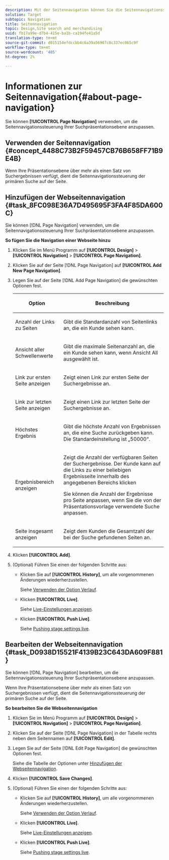 ```yaml
---
description: Mit der Seitennavigation können Sie die Seitennavigationssteuerung Ihrer Suchpräsentationsebene anpassen.
solution: Target
subtopic: Navigation
title: Seitennavigation
topic: Design,Site search and merchandising
uuid: fb17a99e-d7b4-415e-ba1b-ca194fe41a5d
translation-type: tm+mt
source-git-commit: d015154efdccbb4c6a39a56907c0c337ec065c9f
workflow-type: tm+mt
source-wordcount: '405'
ht-degree: 2%

---
```



# Informationen zur Seitennavigation{#about-page-navigation}

Sie können **[!UICONTROL Page Navigation]** verwenden, um die Seitennavigationssteuerung Ihrer Suchpräsentationsebene anzupassen.

## Verwenden der Seitennavigation {#concept_4488C73B2F59457CB76B658FF71B9E4B}

Wenn Ihre Präsentationsebene über mehr als einen Satz von Suchergebnissen verfügt, dient die Seitennavigationssteuerung der primären Suche auf der Seite.

## Hinzufügen der Webseitennavigation {#task_8FC098E36A7D495695F3FA4F85DA600C}

Sie können [!DNL Page Navigation] verwenden, um die Seitennavigationssteuerung Ihrer Suchpräsentationsebene anzupassen.

<!-- 

t_configuring_web_page_navigation.xml

 -->

**So fügen Sie die Navigation einer Webseite hinzu**

1. Klicken Sie im Menü Programm auf **[!UICONTROL Design]** > **[!UICONTROL Navigation]** > **[!UICONTROL Page Navigation]**.
1. Klicken Sie auf der Seite [!DNL Page Navigation] auf **[!UICONTROL Add New Page Navigation]**.
1. Legen Sie auf der Seite [!DNL Add Page Navigation] die gewünschten Optionen fest.

   <!-- 
   r_page_navigation_options.xml
   -->

   <table> 
    <thead> 
      <tr> 
      <th colname="col1" class="entry"> <p>Option </p> </th> 
      <th colname="col2" class="entry"> <p>Beschreibung </p> </th> 
      </tr> 
    </thead>
    <tbody> 
      <tr> 
      <td colname="col1"> <p>Anzahl der Links zu Seiten </p> </td> 
      <td colname="col2"> <p> Gibt die Standardanzahl von Seitenlinks an, die ein Kunde sehen kann. </p> </td> 
      </tr> 
      <tr> 
      <td colname="col1"> <p>Ansicht aller Schwellenwerte </p> </td> 
      <td colname="col2"> <p>Gibt die maximale Seitenanzahl an, die ein Kunde sehen kann, wenn <span class="uicontrol"> Ansicht All</span> ausgewählt ist. </p> </td> 
      </tr> 
      <tr> 
      <td colname="col1"> <p>Link zur ersten Seite anzeigen </p> </td> 
      <td colname="col2"> <p>Zeigt einen Link zur ersten Seite der Suchergebnisse an. </p> </td> 
      </tr> 
      <tr> 
      <td colname="col1"> <p>Link zur letzten Seite anzeigen </p> </td> 
      <td colname="col2"> <p> Zeigt einen Link zur letzten Seite der Suchergebnisse an. </p> </td> 
      </tr> 
      <tr> 
      <td colname="col1"> <p>Höchstes Ergebnis </p> </td> 
      <td colname="col2"> <p>Gibt die höchste Anzahl von Ergebnissen an, die eine Suche zurückgeben kann. Die Standardeinstellung ist „50000“. </p> </td> 
      </tr> 
      <tr> 
      <td colname="col1"> <p>Ergebnisbereich anzeigen </p> </td> 
      <td colname="col2"> <p>Zeigt die Anzahl der verfügbaren Seiten der Suchergebnisse. Der Kunde kann auf die Links zu einer beliebigen Ergebnisseite innerhalb des angegebenen Bereichs klicken </p> <p> Sie können die Anzahl der Ergebnisse pro Seite anpassen, wenn Sie die von der Präsentationsvorlage verwendete Suche anpassen. </p> </td> 
      </tr> 
      <tr> 
      <td colname="col1"> <p>Seite insgesamt anzeigen </p> </td> 
      <td colname="col2"> <p>Zeigt dem Kunden die Gesamtzahl der bei der Suche gefundenen Seiten an. </p> </td> 
      </tr> 
    </tbody> 
    </table>

1. Klicken **[!UICONTROL Add]**.
1. (Optional) Führen Sie einen der folgenden Schritte aus:

   * Klicken Sie auf **[!UICONTROL History]**, um alle vorgenommenen Änderungen wiederherzustellen.

      Siehe [Verwenden der Option Verlauf](../t-using-the-history-option.md#task_70DD3F87A67242BBBD2CB27156F43002).

   * Klicken **[!UICONTROL Live]**.

      Siehe [Live-Einstellungen anzeigen](../c-about-staging.md#task_401A0EBDB5DB4D4CA933CBA7BECDC10F).

   * Klicken **[!UICONTROL Push Live]**.

      Siehe [Pushing stage settings live](../c-about-staging.md#task_44306783B4C0408AAA58B471DAF2D9A4).

## Bearbeiten der Webseitennavigation {#task_D0938D15521F4139B23C643DA609F881}

Sie können [!DNL Page Navigation] bearbeiten, um die Seitennavigationssteuerung Ihrer Suchpräsentationsebene anzupassen.

<!-- 

t_editing_web_page_navigation.xml

 -->

Wenn Ihre Präsentationsebene über mehr als einen Satz von Suchergebnissen verfügt, dient die Seitennavigationssteuerung der primären Suche auf der Seite.

**So bearbeiten Sie die Webseitennavigation**

1. Klicken Sie im Menü Programm auf **[!UICONTROL Design]** > **[!UICONTROL Navigation]** > **[!UICONTROL Page Navigation]**.
1. Klicken Sie auf der Seite [!DNL Page Navigation] in der Tabelle rechts neben dem Seitennamen auf **[!UICONTROL Edit]**.
1. Legen Sie auf der Seite [!DNL Edit Page Navigation] die gewünschten Optionen fest.

   Siehe die Tabelle der Optionen unter [Hinzufügen der Webseitennavigation](../c-about-design-menu/c-about-page-navigation.md#task_8FC098E36A7D495695F3FA4F85DA600C).
1. Klicken **[!UICONTROL Save Changes]**.
1. (Optional) Führen Sie einen der folgenden Schritte aus:

   * Klicken Sie auf **[!UICONTROL History]**, um alle vorgenommenen Änderungen wiederherzustellen.

      Siehe [Verwenden der Option Verlauf](../t-using-the-history-option.md#task_70DD3F87A67242BBBD2CB27156F43002).

   * Klicken **[!UICONTROL Live]**.

      Siehe [Live-Einstellungen anzeigen](../c-about-staging.md#task_401A0EBDB5DB4D4CA933CBA7BECDC10F).

   * Klicken **[!UICONTROL Push Live]**.

      Siehe [Pushing stage settings live](../c-about-staging.md#task_44306783B4C0408AAA58B471DAF2D9A4).

